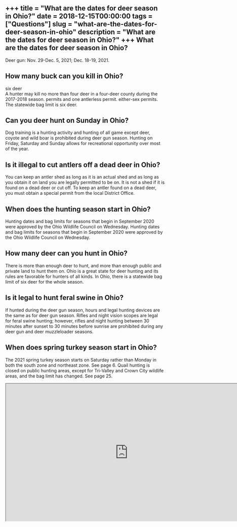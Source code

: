 +++
title = "What are the dates for deer season in Ohio?"
date = 2018-12-15T00:00:00
tags = ["Questions"]
slug = "what-are-the-dates-for-deer-season-in-ohio"
description = "What are the dates for deer season in Ohio?"
+++
What are the dates for deer season in Ohio?
-------------------------------------------

Deer gun: Nov. 29-Dec. 5, 2021; Dec. 18-19, 2021.

How many buck can you kill in Ohio?
-----------------------------------

six deer  
A hunter may kill no more than four deer in a four-deer county during the 2017-2018 season. permits and one antlerless permit. either-sex permits. The statewide bag limit is six deer.

Can you deer hunt on Sunday in Ohio?
------------------------------------

Dog training is a hunting activity and hunting of all game except deer, coyote and wild boar is prohibited during deer gun season. Hunting on Friday, Saturday and Sunday allows for recreational opportunity over most of the year.

Is it illegal to cut antlers off a dead deer in Ohio?
-----------------------------------------------------

You can keep an antler shed as long as it is an actual shed and as long as you obtain it on land you are legally permitted to be on. It is not a shed if it is found on a dead deer or cut off. To keep an antler found on a dead deer, you must obtain a special permit from the local District Office.

When does the hunting season start in Ohio?
-------------------------------------------

Hunting dates and bag limits for seasons that begin in September 2020 were approved by the Ohio Wildlife Council on Wednesday. Hunting dates and bag limits for seasons that begin in September 2020 were approved by the Ohio Wildlife Council on Wednesday.

How many deer can you hunt in Ohio?
-----------------------------------

There is more than enough deer to hunt, and more than enough public and private land to hunt them on. Ohio is a great state for deer hunting and its rules are favorable for hunters of all kinds. In Ohio, there is a statewide bag limit of six deer for the whole season.

Is it legal to hunt feral swine in Ohio?
----------------------------------------

If hunted during the deer gun season, hours and legal hunting devices are the same as for deer gun season. Rifles and night vision scopes are legal for feral swine hunting; however, rifles and night hunting between 30 minutes after sunset to 30 minutes before sunrise are prohibited during any deer gun and deer muzzleloader seasons.

When does spring turkey season start in Ohio?
---------------------------------------------

The 2021 spring turkey season starts on Saturday rather than Monday in both the south zone and northeast zone. See page 6. Quail hunting is closed on public hunting areas, except for Tri-Valley and Crown City wildlife areas, and the bag limit has changed. See page 25.

<iframe allow="accelerometer; autoplay; clipboard-write; encrypted-media; gyroscope; picture-in-picture" allowfullscreen="" class="__youtube_prefs__  epyt-is-override  no-lazyload" data-no-lazy="1" data-origheight="433" data-origwidth="770" data-skipgform_ajax_framebjll="" height="433" id="_ytid_11857" loading="lazy" src="https://www.youtube.com/embed/iW2SEXa2sls?enablejsapi=1&autoplay=0&cc_load_policy=0&cc_lang_pref=&iv_load_policy=1&loop=0&modestbranding=0&rel=1&fs=1&playsinline=0&autohide=2&theme=dark&color=red&controls=1&" title="YouTube player" width="770"></iframe>